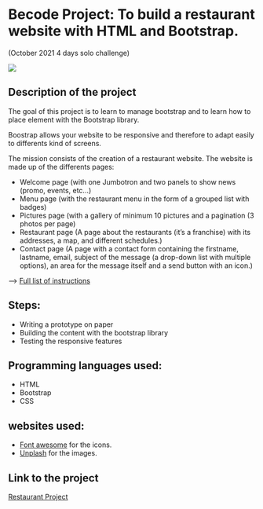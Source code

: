 # Becode Project: To build a restaurant website with HTML and Bootstrap.
(October 2021 4 days solo challenge)


![](https://backend.localtraveller.com/sites/default/files/styles/blog_lead/public/news/vegan%20food%20and%20wooden%20utensils.jpg?h=0aa1816f&itok=MUpx33Ik)

## Description of the project

The goal of this project is to learn to manage bootstrap and to learn how to place element with the Bootstrap library. 

Boostrap allows your website to be responsive and therefore to adapt easily to differents kind of screens.

The mission consists of the creation of a restaurant website. The website is made up of the differents pages:
* Welcome page (with one Jumbotron and two panels to show news (promo, events, etc…​)
* Menu page (with the restaurant menu in the form of a grouped list with badges)
* Pictures page (with a gallery of minimum 10 pictures and a pagination (3 photos per page)
* Restaurant page (A page about the restaurants (it’s a franchise) with its addresses, a map, and different schedules.)
* Contact page (A page with a contact form containing the firstname, lastname, email, subject of the message (a drop-down list with multiple options), an area for the message itself and a send button with an icon.)

--> [Full list of instructions](https://github.com/becodeorg/BXL-Swartz-5.34/blob/main/1.The-Field/10.Bootstrap/restaurant.adoc)



## Steps:
* Writing a prototype on paper
* Building the content with the bootstrap library
* Testing the responsive features

## Programming languages used:
+ HTML
+ Bootstrap
+ CSS

## websites used:
+ [Font awesome](https://fontawesome.com/) for the icons.
+ [Unplash](https://unsplash.com/) for the images.


## Link to the project

[Restaurant Project]()











